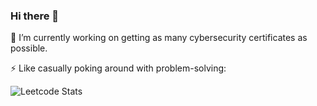 ### Hi there 👋

🔭 I’m currently working on getting as many cybersecurity certificates as possible.

<!--
**marufrahmangit/marufrahmangit** is a ✨ _special_ ✨ repository because its `README.md` (this file) appears on your GitHub profile.

Here are some ideas to get you started:

- 🔭 I’m currently working on getting as many cybersecurity certificates as possible.
- 🌱 I’m currently learning ...
- 👯 I’m looking to collaborate on ...
- 🤔 I’m looking for help with ...
- 💬 Ask me about ...
- 📫 How to reach me: ...
- 😄 Pronouns: ...
- ⚡ Fun fact: ...
-->

⚡ Like casually poking around with problem-solving:

![Leetcode Stats](https://leetcard.jacoblin.cool/marufrahman_leetcode)

